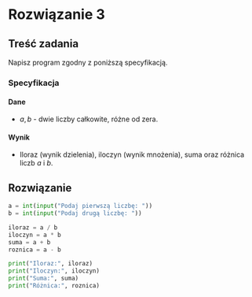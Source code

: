 # Rozwiązanie 3

## Treść zadania

Napisz program zgodny z poniższą specyfikacją.

### Specyfikacja

#### Dane

* $a, b$ - dwie liczby całkowite, różne od zera.

#### Wynik

* Iloraz (wynik dzielenia), iloczyn (wynik mnożenia), suma oraz różnica liczb $a$ i $b$.

## Rozwiązanie

```python
a = int(input("Podaj pierwszą liczbę: "))
b = int(input("Podaj drugą liczbę: "))

iloraz = a / b
iloczyn = a * b
suma = a + b
roznica = a - b

print("Iloraz:", iloraz)
print("Iloczyn:", iloczyn)
print("Suma:", suma)
print("Różnica:", roznica)
```
